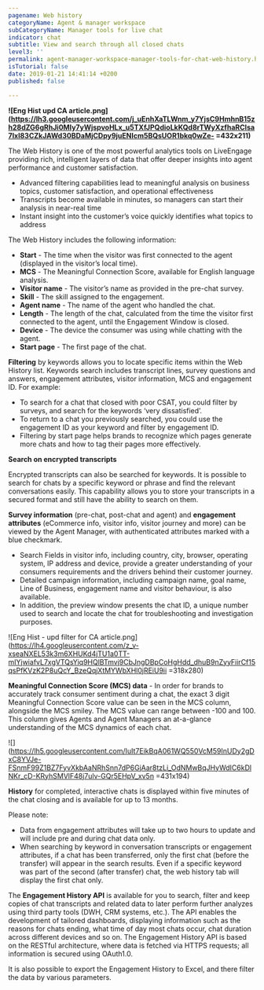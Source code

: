 ```yaml
---
pagename: Web history
categoryName: Agent & manager workspace
subCategoryName: Manager tools for live chat
indicator: chat
subtitle: View and search through all closed chats
level3: ''
permalink: agent-manager-workspace-manager-tools-for-chat-web-history.html
isTutorial: false
date: 2019-01-21 14:41:14 +0200
published: false

---
```


**![Eng Hist upd CA article.png](https://lh3.googleusercontent.com/j_uEnhXaTLWnm_y7YjsC9HmhnB15zh28dZG6gRhJi0MIy7yWjspvoHLx_u5TXfJPQdioLkKQd8rTWyXzfhaRClsa7Ixl83CZkJAWd30BDaMjCDpy9juENIcm5BQsUOR1bkq0wZe- =432x211)**

The Web History is one of the most powerful analytics tools on LiveEngage providing rich, intelligent layers of data that offer deeper insights into agent performance and customer satisfaction. 

* Advanced filtering capabilities lead to meaningful analysis on business topics, customer satisfaction, and operational effectiveness
* Transcripts become available in minutes, so managers can start their analysis in near-real time
* Instant insight into the customer’s voice quickly identifies what topics to address

The Web History includes the following information:

* **Start** - The time when the visitor was first connected to the agent (displayed in the visitor’s local time).
* **MCS** - The Meaningful Connection Score, available for English language analysis.
* **Visitor name** - The visitor’s name as provided in the pre-chat survey.
* **Skill** - The skill assigned to the engagement.
* **Agent name** - The name of the agent who handled the chat.
* **Length** - The length of the chat, calculated from the time the visitor first connected to the agent, until the Engagement Window is closed.
* **Device** - The device the consumer was using while chatting with the agent.
* **Start page** - The first page of the chat.

**Filtering** by keywords allows you to locate specific items within the Web History list. Keywords search includes transcript lines, survey questions and answers, engagement attributes, visitor information, MCS and engagement ID. For example:

* To search for a chat that closed with poor CSAT, you could filter by surveys, and search for the keywords ‘very dissatisfied’. 
* To return to a chat you previously searched, you could use the engagement ID as your keyword and filter by engagement ID. 
* Filtering by start page helps brands to recognize which pages generate more chats and how to tag their pages more effectively. 

**Search on encrypted transcripts**

Encrypted transcripts can also be searched for keywords. It is possible to search for chats by a specific keyword or phrase and find the relevant conversations easily. This capability allows you to store your transcripts in a secured format and still have the ability to search on them.

**Survey information** (pre-chat, post-chat and agent) and **engagement attributes** (eCommerce info, visitor info, visitor journey and more) can be viewed by the Agent Manager, with authenticated attributes marked with a blue checkmark. 

* Search Fields in visitor info, including country, city, browser, operating system, IP address and device, provide a greater understanding of your consumers requirements and the drivers behind their customer journey. 
* Detailed campaign information, including campaign name, goal name, Line of Business, engagement name and visitor behaviour, is also available.  
* In addition, the preview window presents the chat ID, a unique number used to search and locate the chat for troubleshooting and investigation purposes. 

![Eng Hist - upd filter for CA article.png](https://lh4.googleusercontent.com/z_v-xseaNXEL53k3m6XHUKd4jTU1a0TT-mIYjwiafvL7xgVTQsYiq9HQlBTmvj9CbJngDBpCoHgHdd_dhuB9nZyyFiirCf15qsPfKVzK2P8uQcY_BzeQqjXtMYWbXHl0jREiU9ii =318x280)

**Meaningful Connection Score (MCS) data** - In order for brands to accurately track consumer sentiment during a chat, the exact 3 digit Meaningful Connection Score value can be seen in the MCS column, alongside the MCS smiley. The MCS value can range between -100 and 100. This column gives Agents and Agent Managers an at-a-glance understanding of the MCS dynamics of each chat. 

![](https://lh5.googleusercontent.com/IuIt7EikBqA061WQ550VcM59InUDy2gDxC8YVJe-FSnmF99Z1BZ7FyvXkbAaNRhSnn7dP6GjAar8tzLi_OdNMwBqJHyWdIC6kDlNKr_cD-KRyhSMVlF48j7ulv-GQr5EHpV_xv5n =431x194)

**History** for completed, interactive chats is displayed within five minutes of the chat closing and is available for up to 13 months. 

Please note: 

* Data from engagement attributes will take up to two hours to update and will include pre and during chat data only.
* When searching by keyword in conversation transcripts or engagement attributes, if a chat has been transferred, only the first chat (before the transfer) will appear in the search results. Even if a specific keyword was part of the second (after transfer) chat, the web history tab will display the first chat only.

The **Engagement History API** is available for you to search, filter and keep copies of chat transcripts and related data to later perform further analyzes using third party tools (DWH, CRM systems, etc.). The API enables the development of tailored dashboards, displaying information such as the reasons for chats ending, what time of day most chats occur, chat duration across different devices and so on. The Engagement History API is based on the RESTful architecture, where data is fetched via HTTPS requests; all information is secured using OAuth1.0.

It is also possible to export the Engagement History to Excel, and there filter the data by various parameters.